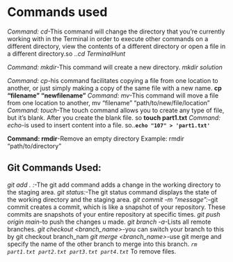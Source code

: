 

# Commands used

*Command: cd*-This command will change the directory that you’re currently working with in the Terminal in order to execute other commands on a different directory, view the contents of a different directory or open a file in a different directory.so ..*cd TerminalHunt*

*Command: mkdir*-This command will create a new directory.  *mkdir solution*


*Command: cp*-his command facilitates copying a file from one location to another, or just simply making a copy of the same file with a new name. 
**cp “filename” “newfilename”**
*Command: mv*-This command will move a file from one location to another, 
mv “filename” “path/to/new/file/location”
*Command: touch*-The touch command allows you to create any type of file, but it’s blank. After you create the blank file. so **touch part1.txt** 
*Command: echo*-is used to insert content into a file. so..**`echo "107" > 'part1.txt'`**


**Command: rmdir**-Remove an empty directory
Example: rmdir “path/to/directory”


## Git Commands Used:
*git add . :*-The git add command adds a change in the working directory to the staging area.
*git status:*-The git status command displays the state of the working directory and the staging area.
*git commit -m “message”:*-git commit creates a commit, which is like a snapshot of your repository. These commits are snapshots of your entire repository at specific times.
*git push origin main*-to push the changes u made.
*git branch -a*-Lists all remote branches. 
*git checkout <branch_name>*-you can switch your branch to this by git checkout branch_nam
*git merge <branch_name>*-use git merge and specify the name of the other branch to merge  into this branch. 
*`rm part1.txt part2.txt part3.txt part4.txt`* To remove files.